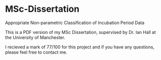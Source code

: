 # MSc-Dissertation
Appropriate Non-parametric Classification of Incubation Period Data

This is a PDF version of my MSc Dissertation, supervised by Dr. Ian Hall at the University of Manchester.

I recieved a mark of 77/100 for this project and if you have any questions, please feel free to contact me.
